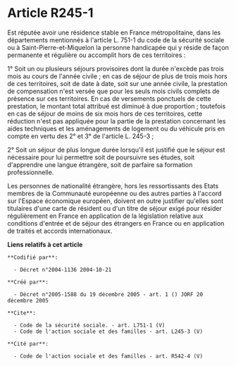 # Article R245-1

Est réputée avoir une résidence stable en France métropolitaine, dans les départements mentionnés à l'article L. 751-1 du
code de la sécurité sociale ou à Saint-Pierre-et-Miquelon la personne handicapée qui y réside de façon permanente et
régulière ou accomplit hors de ces territoires : 

1° Soit un ou plusieurs séjours provisoires dont la durée n'excède pas trois mois au cours de l'année civile ; en cas de
séjour de plus de trois mois hors de ces territoires, soit de date à date, soit sur une année civile, la prestation de
compensation n'est versée que pour les seuls mois civils complets de présence sur ces territoires. En cas de versements
ponctuels de cette prestation, le montant total attribué est diminué à due proportion ; toutefois en cas de séjour de moins
de six mois hors de ces territoires, cette réduction n'est pas appliquée pour la partie de la prestation concernant les aides
techniques et les aménagements de logement ou du véhicule pris en compte en vertu des 2° et 3° de l'article L. 245-3 ; 

2° Soit un séjour de plus longue durée lorsqu'il est justifié que le séjour est nécessaire pour lui permettre soit de
poursuivre ses études, soit d'apprendre une langue étrangère, soit de parfaire sa formation professionnelle. 

Les personnes de nationalité étrangère, hors les ressortissants des Etats membres de la Communauté européenne ou des autres
parties à l'accord sur l'Espace économique européen, doivent en outre justifier qu'elles sont titulaires d'une carte de
résident ou d'un titre de séjour exigé pour résider régulièrement en France en application de la législation relative aux
conditions d'entrée et de séjour des étrangers en France ou en application de traités et accords internationaux.

**Liens relatifs à cet article**

	**Codifié par**:

	  - Décret n°2004-1136 2004-10-21

	**Créé par**:

	  - Décret n°2005-1588 du 19 décembre 2005 - art. 1 () JORF 20 décembre 2005

	**Cite**:

	  - Code de la sécurité sociale. - art. L751-1 (V)
	  - Code de l'action sociale et des familles - art. L245-3 (V)

	**Cité par**:

	  - Code de l'action sociale et des familles - art. R542-4 (V)
